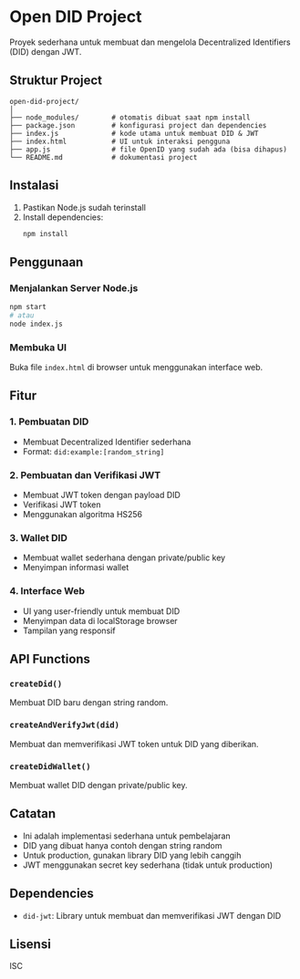 # Open DID Project

Proyek sederhana untuk membuat dan mengelola Decentralized Identifiers (DID) dengan JWT.

## Struktur Project

```
open-did-project/
│
├── node_modules/        # otomatis dibuat saat npm install
├── package.json         # konfigurasi project dan dependencies
├── index.js             # kode utama untuk membuat DID & JWT
├── index.html           # UI untuk interaksi pengguna
├── app.js               # file OpenID yang sudah ada (bisa dihapus)
└── README.md            # dokumentasi project
```

## Instalasi

1. Pastikan Node.js sudah terinstall
2. Install dependencies:
   ```bash
   npm install
   ```

## Penggunaan

### Menjalankan Server Node.js
```bash
npm start
# atau
node index.js
```

### Membuka UI
Buka file `index.html` di browser untuk menggunakan interface web.

## Fitur

### 1. Pembuatan DID
- Membuat Decentralized Identifier sederhana
- Format: `did:example:[random_string]`

### 2. Pembuatan dan Verifikasi JWT
- Membuat JWT token dengan payload DID
- Verifikasi JWT token
- Menggunakan algoritma HS256

### 3. Wallet DID
- Membuat wallet sederhana dengan private/public key
- Menyimpan informasi wallet

### 4. Interface Web
- UI yang user-friendly untuk membuat DID
- Menyimpan data di localStorage browser
- Tampilan yang responsif

## API Functions

### `createDid()`
Membuat DID baru dengan string random.

### `createAndVerifyJwt(did)`
Membuat dan memverifikasi JWT token untuk DID yang diberikan.

### `createDidWallet()`
Membuat wallet DID dengan private/public key.

## Catatan

- Ini adalah implementasi sederhana untuk pembelajaran
- DID yang dibuat hanya contoh dengan string random
- Untuk production, gunakan library DID yang lebih canggih
- JWT menggunakan secret key sederhana (tidak untuk production)

## Dependencies

- `did-jwt`: Library untuk membuat dan memverifikasi JWT dengan DID

## Lisensi

ISC
